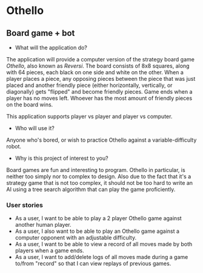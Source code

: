 # Othello

## Board game + bot 

- What will the application do?  

The application will provide a computer version of the strategy board game *Othello*, also known as *Reversi*. 
The board consists of 8x8 squares, along with 64 pieces, each black on one side and white on the other. When a player places a piece, any opposing pieces between the piece that was just placed and another friendly piece (either horizontally, vertically, or diagonally) gets "flipped" and become friendly pieces. Game ends when a player has no moves left. Whoever has the most amount of friendly pieces on the board wins.

This application supports player vs player and player vs computer.

- Who will use it?

Anyone who's bored, or wish to practice Othello against a variable-difficulty robot.

- Why is this project of interest to you?

Board games are fun and interesting to program. Othello in particular, is neither too simply nor to complex to design. 
Also due to the fact that it's a strategy game that is not too complex, it should not be too hard to write an AI using a
tree search algorithm that can play the game proficiently.

### User stories

- As a user, I want to be able to play a 2 player Othello game against another human player.
- As a user, I also want to be able to play an Othello game against a computer opponent with an adjustable difficulty.
- As a user, I want to be able to view a record of all moves made by both players when a game ends.
- As a user, I want to add/delete logs of all moves made during a game to/from "record" so that I can view replays of previous games.
